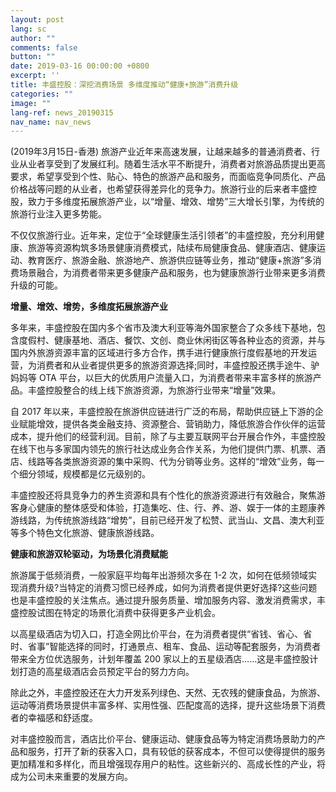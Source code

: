 ```yaml
---
layout: post
lang: sc
author: ""
comments: false
button: ""
date: 2019-03-16 00:00:00 +0800
excerpt: ''
title: 丰盛控股：深挖消费场景 多维度推动“健康+旅游”消费升级
categories: ""
image: ""
lang-ref: news_20190315
nav_name: nav_news
---
```


(2019年3月15日-香港) 旅游产业近年来高速发展，让越来越多的普通消费者、行业从业者享受到了发展红利。随着生活水平不断提升，消费者对旅游品质提出更高要求，希望享受到个性、贴心、特色的旅游产品和服务，而面临竞争同质化、产品价格战等问题的从业者，也希望获得差异化的竞争力。旅游行业的后来者丰盛控股，致力于多维度拓展旅游产业，以“增量、增效、增势”三大增长引擎，为传统的旅游行业注入更多势能。

不仅仅旅游行业。近年来，定位于“全球健康生活引领者”的丰盛控股，充分利用健康、旅游等资源构筑多场景健康消费模式，陆续布局健康食品、健康酒店、健康运动、教育医疗、旅游金融、旅游地产、旅游供应链等业务，推动“健康+旅游”多消费场景融合，为消费者带来更多健康产品和服务，也为健康旅游行业带来更多消费升级的可能。

**增量、增效、增势，多维度拓展旅游产业**

多年来，丰盛控股在国内多个省市及澳大利亚等海外国家整合了众多线下基地，包含度假村、健康基地、酒店、餐饮、文创、商业休闲街区等各种业态的资源，并与国内外旅游资源丰富的区域进行多方合作，携手进行健康旅行度假基地的开发运营，为消费者和从业者提供更多的旅游资源选择;同时，丰盛控股还携手途牛、驴妈妈等 OTA 平台，以巨大的优质用户流量入口，为消费者带来丰富多样的旅游产品。丰盛控股整合的线上线下旅游资源，为旅游行业带来“增量”效果。

自 2017 年以来，丰盛控股在旅游供应链进行广泛的布局，帮助供应链上下游的企业赋能增效，提供各类金融支持、资源整合、营销助力，降低旅游合作伙伴的运营成本，提升他们的经营利润。目前，除了与主要互联网平台开展合作外，丰盛控股在线下也与多家国内领先的旅行社达成业务合作关系，为他们提供门票、机票、酒店、线路等各类旅游资源的集中采购、代为分销等业务。这样的“增效”业务，每一个细分领域，规模都是亿元级别的。

丰盛控股还将具竞争力的养生资源和具有个性化的旅游资源进行有效融合，聚焦游客身心健康的整体感受和体验，打造集吃、住、行、养、游、娱于一体的主题康养游线路，为传统旅游线路“增势”，目前已经开发了松赞、武当山、文昌、澳大利亚等多个特色文化旅游、健康旅游线路。

**健康和旅游双轮驱动，为场景化消费赋能**

旅游属于低频消费，一般家庭平均每年出游频次多在 1-2 次，如何在低频领域实现消费升级?当特定的消费习惯已经养成，如何为消费者提供更好选择?这些问题也是丰盛控股的关注焦点。通过提升服务质量、增加服务内容、激发消费需求，丰盛控股试图在特定的场景化消费中获得更多产业机会。

以高星级酒店为切入口，打造全网比价平台，在为消费者提供“省钱、省心、省时、省事”智能选择的同时，打通景点、租车、食品、运动等配套服务，为消费者带来全方位优选服务，计划年覆盖 200 家以上的五星级酒店……这是丰盛控股计划打造的高星级酒店会员预定平台的努力方向。

除此之外，丰盛控股还在大力开发系列绿色、天然、无农残的健康食品，为旅游、运动等消费场景提供丰富多样、实用性强、匹配度高的选择，提升这些场景下消费者的幸福感和舒适度。

对丰盛控股而言，酒店比价平台、健康运动、健康食品等为特定消费场景助力的产品和服务，打开了新的获客入口，具有较低的获客成本，不但可以使得提供的服务更加精准和多样化，而且增强现存用户的粘性。这些新兴的、高成长性的产业，将成为公司未来重要的发展方向。

